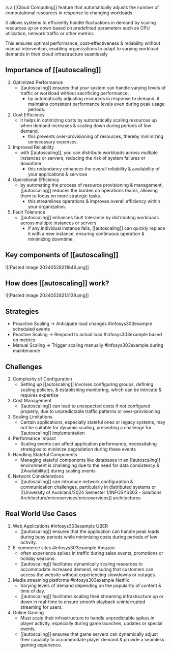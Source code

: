 is a [[Cloud Computing]] feature that automatically adjusts the number of computational resources in response to changing workloads

It allows systems to efficiently handle fluctuations in demand by scaling resources up or down based on predefined parameters such as CPU utilization, network traffic or other metrics

This ensures optimal performance, cost-effectiveness & reliability without manual intervention, enabling organizations to adapt to varying workload demands in their cloud infrastructure seamlessly
## Importance of [[autoscaling]]
1. Optimized Performance
	- [[autoscaling]] ensures that your system can handle varying levels of traffic or workload without sacrificing performance.
		- by automatically adjusting resources in response to demand, it maintains consistent performance levels even during peak usage periods.
2. Cost Efficiency
	- it helps in optimizing costs by automatically scaling resources up when demand increases & scaling down during periods of low demand.
		- this prevents over-provisioning of resources, thereby minimizing unnecessary expenses.
3. Improved Reliability
	- with [[autoscaling]], you can distribute workloads across multiple instances or servers, reducing the risk of system failures or downtime
		- this redundancy enhances the overall reliability & availability of your applications & services
4. Operational Efficiency
	- by automating the process of resource provisioning & management, [[autoscaling]] reduces the burden on operations teams, allowing them to focus on more strategic tasks.
		- this streamlines operations & improves overall efficiency within your organization.
5. Fault Tolerance
	- [[autoscaling]] enhances fault tolerance by distributing workloads across multiple instances or servers
		- if any individual instance fails, [[autoscaling]] can quickly replace it with a new instance, ensuring continuous operation & minimizing downtime.
## Key components of [[autoscaling]]
![[Pasted image 20240528211846.png]]
## How does [[autoscaling]] work?
![[Pasted image 20240528213139.png]]
## Strategies
- Proactive Scaling $\rightarrow$ Anticipate load changes #infosys303example scheduled events
- Reactive Scaling $\rightarrow$ Respond to actual load #infosys303example based on metrics
- Manual Scaling $\rightarrow$ Trigger scaling manually #infosys303example during maintenance
## Challenges
1. Complexity of Configuration
	- Setting up [[autoscaling]] involves configuring groups, defining scaling policies, & establishing monitoring, which can be intricate & requires expertise
2. Cost Management
	- [[autoscaling]] can lead to unexpected costs if not configured properly, due to unpredictable traffic patterns or over-provisioning
3. Scaling Limitations
	- Certain applications, especially stateful ones or legacy systems, may not be suitable for dynamic scaling, presenting a challenge for [[autoscaling]] implementation
4. Performance Impact
	- Scaling events can affect application performance, necessitating strategies to minimize degradation during these events
5. Handling Stateful Components
	- Managing stateful components like databases in an [[autoscaling]] environment is challenging due to the need for data consistency & [[Availability]] during scaling events
6. Network Considerations
	- [[autoscaling]] can introduce network configuration & communication challenges, particularly in distributed systems or [[University of Auckland/2024 Semester 1/INFOSYS303 - Solutions Architecture/microservices|microservices]] architectures
## Real World Use Cases
1. Web Applications #infosys303example UBER
	- [[autoscaling]] ensures that the application can handle peak loads during busy periods while minimizing costs during periods of low activity.
2. E-commerce sites #infosys303example Amazon
	 - often experience spikes in traffic during sales events, promotions or holiday seasons.
	 - [[autoscaling]] facilitates dynamically scaling resources to accommodate increased demand, ensuring that customers can access the website without experiencing slowdowns or outages.
3. Media streaming platforms #infosys303example Netflix
	- Varying levels of demand depending on the popularity of content & time of day.
	- [[autoscaling]] facilitates scaling their streaming infrastructure up or down in real-time to ensure smooth playback uninterrupted streaming for users.
4. Online Gaming
	- Must scale their infrastructure to handle unpredictable spikes in player activity, especially during game launches, updates or special events.
	- [[autoscaling]] ensures that game servers can dynamically adjust their capacity to accommodate player demand & provide a seamless gaming experience.